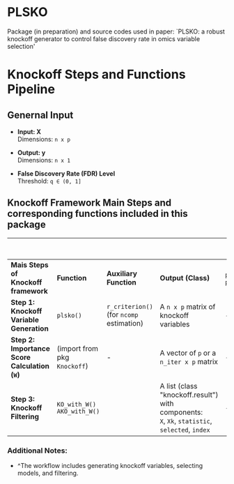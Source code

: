 # PLSKO
Package (in preparation) and source codes used in paper: `PLSKO: a robust knockoff generator to control false discovery rate in omics variable selection'

# Knockoff Steps and Functions Pipeline

## Genernal Input
- **Input: X**  
  Dimensions: `n x p`
  
- **Output: y**  
  Dimensions: `n x 1`
  
- **False Discovery Rate (FDR) Level**  
  Threshold: `q ∈ (0, 1]`


## Knockoff Framework Main Steps and corresponding functions included in this package

|                                                |                                  |                                              |                                                                                                   | **Pipeline Funs Provided^**  |                                    |
|------------------------------------------------|----------------------------------|----------------------------------------------|---------------------------------------------------------------------------------------------------|------------------------------|------------------------------------|
| **Mais Steps of Knockoff framework**           | **Function**                     | **Auxiliary Function**                       | **Output (Class)**                                                                                | `plsko_filter()`, `plsAKO()` | `ko_filter()`, `AKO_with_KO()`     |
| **Step 1: Knockoff Variable Generation**       | `plsko()`                        | `r_criterion()` <br>(for `ncomp` estimation) | A `n x p` matrix of knockoff variables                                                            | - [x]                        | (Bring your own <br>knockoff vars) |
| **Step 2: Importance Score Calculation (`W`)** | (import from pkg `Knockoff`)     | -                                            | A vector of `p` or a `n_iter x p` matrix                                                          | - [x]                        | - [x]                              |
| **Step 3: Knockoff Filtering**                 | `KO_with_W()` <br>`AKO_with_W()` |                                              | A list (class "knockoff.result") with components: <br>`X`, `Xk`, `statistic`, `selected`, `index` | - [x]                        | - [x]                              |

### Additional Notes:
- ^The workflow includes generating knockoff variables, selecting models, and filtering.
